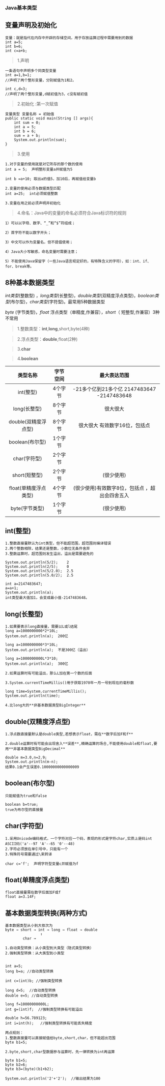 ### Java基本类型

## 变量声明及初始化
```
变量：就是指代在内存中开辟的存储空间，用于存放运算过程中需要用到的数据
int a=5;
int b=6;
int c=a+b;
```

>1.声明

	一条语句中声明多个同类型变量
	int a=1,b=1;
	//声明了两个整形变量，分别赋值为1和2。

	int c,d=3;
	//声明了两个整形变量,d赋初值为3，c没有赋初值


>2.初始化 :第一次赋值

	变量类型 变量名称 = 初始值
	public static void main(String [] args){
		int sum = 0;
		int a = 5;
		int b = 6;
		sum = a + b;
		System.out.println(sum);
	}
	

>3.使用

	1.对于变量的使用就是对它所存的那个数的使用
	int a = 5;  声明整形变量a并赋值为5
	
	int b =a+10; 取出a的值5，加10后，再赋值给变量b
	
	2.变量的使用必须与数据类型匹配
	int a=25;  int必须赋值整数
	
	3.变量在用之前必须声明并初始化
	

>4.命名：Java中的变量的命名必须符合Java标识符的规则

	1）可以以字母、数字、“_”和“$”符组成；
	
	2）首字符不能以数字开头；
	
	3）中文可以作为变量名，但不提倡使用；
	
	4）Java大小写敏感，命名变量时需要注意；
	
	5）不能使用Java保留字（一些Java语言规定好的，有特殊含义的字符），如：int、if、for、break等。
	

## 8种基本数据类型
*int类型*(整数型) ，*long类型*(长整型)，*double类型*(双精度浮点类型)，*boolean类型*(布尔型)，*char类型*(字符型)。最常用5种数据类型

*byte* (字节类型)，*float* 浮点类型（单精度,作兼容），*short*（ 短整型,作兼容）3种不常用


>1.整数类型：**int**,**long**,short,byte(4种)

>2.浮点类型：**double**,float(2种)

>3.**char**

>4.**boolean**


| 类型名称 | 字节空间 | 最大表达范围 |
|:-----:|:-----:|:-----:|
| int(整型) | 4个字节 | -21多个亿到21多个亿 2147483647   -2147483648|
| long(长整型) | 8个字节 | 很大很大 |
| double(双精度浮点型) | 8个字节 | 很大很大  有效数字16位，包括点|
| boolean(布尔型) | 1个字节 |  |
| char(字符型) | 2个字节 |  |
| short(短整型) | 2个字节 | (很少使用) |
| float(单精度浮点类型) | 4个字节 | (很少使用)有效数字8位，包括点 ，超出会四舍五入|
| byte(字节类型) | 1个字节 | (很少使用) |

## int(整型)
```
1.整数直接量默认为int类型，但不能超范围，超范围则编译错误
2.两个整数相除，结果还是整数，小数位无条件舍弃
3.整数运算时，超范围则发生溢出，溢出是需要避免的

System.out.println(5/2);    2
System.out.println(2/5);    0
System.out.println(5/2.0);  2.5
System.out.println(5.0/2);  2.5

int a=2147483647;
a=a+1;
System.out.println(a);
int类型最大值加1，会变成最小值-2147483648。

```

## long(长整型)
```
1.如果要表示long直接量，需要以L或l结尾
long a=1000000000*2*10L;  
System.out.println(a);  200亿

long a=1000000000*3*10L;  
System.out.println(a);  不是300亿（溢出）

long a=1000000000L*3*10;  
System.out.println(a);  300亿

2.如果运算时有可能溢出，那么L加在第一个数的后面

3.System.currentTimeMillis()用于获取1970年一月一号到现在的毫秒数

long time=System.currentTimeMillis();
System.out.println(time);

4.比long大的**非基本数据类型BigInteger**

```

## double(双精度浮点型)
```
1.浮点数直接量默认是double类型,若想表示float，需在**数字后加F和f**

2.double运算时有可能会出现舍入**误差**,精确运算的场合,不能使用double和float,要用**非基本数据类型BigDecimal**

double m=3.0,n=2.9;
System.out.println(m-n);
结果0.1会产生误差0.10000000000000009
```

## boolean(布尔型)
```
只能赋值为true和false

boolean b=true;  
true为布尔型的直接量
```

## char(字符型)
```
1.采用Unicode编码格式，一个字符对应一个码，表现的形式是字符char,实质上是码int
ASCII码('a'--97 'A'--65 '0'--48)
2.字符必须放在单引号中，只能有一个
3.特殊符号需要通过\来转译

char c='f';  声明字符型变量c并赋值为f
```


## float(单精度浮点类型)
```
float直接量需在数字后面加F或f
float a=3.14F;
```


## 基本数据类型转换(两种方式)
```
基本数据类型从小到大依次为
byte → short → int → long → float → double  
				↑
		char → 

1.自动类型转换：从小类型到大类型（隐式类型转换）
2.强制类型转换：从大类型到小类型


int a=5;
long b=a; //自动类型转换

int c=(int)b; //强制类型转换

long d=5;  //自动类型转换
double e=5; //自动类型转换

long f=10000000000L;
int g=(int)f;  //强制类型转换有可能溢出

double h=56.789123;
int i=int(h);   //强制类型转换有可能丢失精度

两点规则：
1.整数直接量可以直接赋值给byte,short,char，但不能超出范围
byte b1=5;

2.byte,short,char型数据参与运算时，先一律转换为int再运算

byte b1=5;
byte b2=6;
byte b3=(byte)(b1+b2);

System.out.println('2'+'2');  //输出结果为100
```
